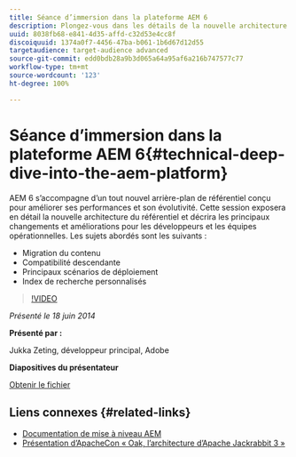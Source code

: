 ```yaml
---
title: Séance d’immersion dans la plateforme AEM 6
description: Plongez-vous dans les détails de la nouvelle architecture du référentiel et découvrez les principaux changements et améliorations pour les développeurs et les équipes opérationnelles.
uuid: 8038fb68-e841-4d35-affd-c32d53e4cc8f
discoiquuid: 1374a0f7-4456-47ba-b061-1b6d67d12d55
targetaudience: target-audience advanced
source-git-commit: edd0bdb28a9b3d065a64a95af6a216b747577c77
workflow-type: tm+mt
source-wordcount: '123'
ht-degree: 100%

---
```


# Séance d’immersion dans la plateforme AEM 6{#technical-deep-dive-into-the-aem-platform}

AEM 6 s’accompagne d’un tout nouvel arrière-plan de référentiel conçu pour améliorer ses performances et son évolutivité. Cette session exposera en détail la nouvelle architecture du référentiel et décrira les principaux changements et améliorations pour les développeurs et les équipes opérationnelles. Les sujets abordés sont les suivants :

* Migration du contenu
* Compatibilité descendante
* Principaux scénarios de déploiement
* Index de recherche personnalisés

>[!VIDEO](https://video.tv.adobe.com/v/19518/?quality=9)

*Présenté le 18 juin 2014*

**Présenté par :**

Jukka Zeting, développeur principal, Adobe

**Diapositives du présentateur**

[Obtenir le fichier](assets/technical-deep-dive-of-the-aem-6-platform.pdf)

## Liens connexes {#related-links}

* [Documentation de mise à niveau AEM](http://docs.adobe.com/content/docs/en/aem/6-0/deploy/upgrade.html)
* [Présentation d’ApacheCon « Oak, l’architecture d’Apache Jackrabbit 3 »](http://www.slideshare.net/jukka/oak-the-architecture-of-apache-jackrabbit-3)
